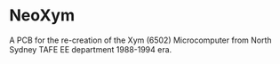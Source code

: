 # NeoXym
A PCB for the re-creation of the Xym (6502) Microcomputer from North Sydney TAFE EE department 1988-1994 era.
